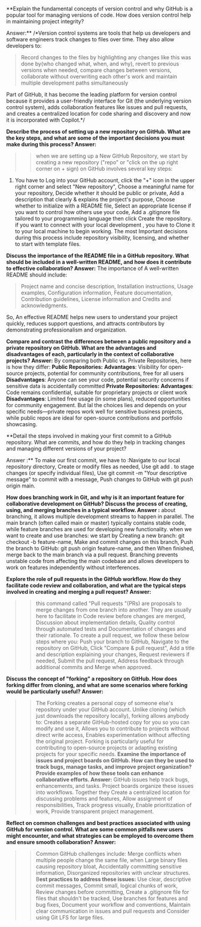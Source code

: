 **Explain the fundamental concepts of version control and why GitHub is a popular tool for managing versions of code. How does version control help in maintaining project integrity?

Answer:**
/*Version control systems are tools that help us developers and software engineers track changes to files over time. They also allow developers to:
>Record changes to the files by highlighting any changes like this was done by(who changed what, when, and why), revert to previous versions when needed, compare changes between versions, collaborate without overwriting each other's work
and maintain multiple development paths simultaneously

Part of GitHub, it has become the leading platform for version control because it provides a user-friendly interface for Git (the underlying version control system), adds collaboration features like issues and pull requests, and creates a centralized location for code sharing and discovery and now it is incorporated with Copilot.*/

**Describe the process of setting up a new repository on GitHub. What are the key steps, and what are some of the important decisions you must make during this process?
Answer:**
>> when we are setting up a New GitHub Repository, we start by creating a new repository ("repo" or "click on the up right corner on + sign) on GitHub involves several key steps:
1. You have to Log into your GitHub account, click the "+" icon in the upper right corner and select "New repository", Choose a meaningful name for your repository, Decide whether it should be public or private, Add a description that clearly & explains the project's purpose, Choose whether to initialize with a README file, Select an appropriate license if you want to control how others use your code, Add a .gitignore file tailored to your programming language then click 
Create the repository. if you want to connect with your local development , you have to Clone it to your local machine to begin working.
The most Important decisions during this process include repository visibility, licensing, and whether to start with template files.

**Discuss the importance of the README file in a GitHub repository. What should be included in a well-written README, and how does it contribute to effective collaboration?
Answer:**
The importance of A well-written README should include:
>Project name and concise description, Installation instructions, Usage examples, Configuration information, Feature documentation, Contribution guidelines, License information and Credits and acknowledgments.

So, An effective README helps new users to understand your project quickly, reduces support questions, and attracts contributors by demonstrating professionalism and organization.

**Compare and contrast the differences between a public repository and a private repository on GitHub. What are the advantages and disadvantages of each, particularly in the context of collaborative projects?
Answer:**
By comparing both Public vs. Private Repositories, here is how they differ:
**Public Repositories:**
**Advantages**: Visibility for open-source projects, potential for community contributions, free for all users
**Disadvantages**: Anyone can see your code, potential security concerns if sensitive data is accidentally committed
**Private Repositories:**
**Advantages**: Code remains confidential, suitable for proprietary projects or client work
**Disadvantages**: Limited free usage (in some plans), reduced opportunities for community engagement. 
But lal the  choices lies and depends on your specific needs—private repos work well for sensitive business projects, while public repos are ideal for open-source contributions and portfolio showcasing.

**Detail the steps involved in making your first commit to a GitHub repository. What are commits, and how do they help in tracking changes and managing different versions of your project?

Answer :**
To make our first commit, we have to :Navigate to our local repository directory, Create or modify files as needed, Use git add . to stage changes (or specify individual files), Use git commit -m "Your descriptive message" to commit with a message, Push changes to GitHub with git push origin main.

**How does branching work in Git, and why is it an important feature for collaborative development on GitHub? Discuss the process of creating, using, and merging branches in a typical workflow.
Answer :**
about branching, it allows multiple development streams to happen in parallel. The main branch (often called main or master) typically contains stable code, while feature branches are used for developing new functionality.
when we want to create and use branches: we start by Creating a new branch: git checkout -b feature-name, Make and commit changes on this branch, Push the branch to GitHub: git push origin feature-name, and then
When finished, merge back to the main branch via a pull request. Branching prevents unstable code from affecting the main codebase and allows developers to work on features independently without interferences.

**Explore the role of pull requests in the GitHub workflow. How do they facilitate code review and collaboration, and what are the typical steps involved in creating and merging a pull request?
Answer:**
>>this command called "Pull requests "(PRs) are proposals to merge changes from one branch into another. They are usually here to facilitate in Code review before changes are merged, Discussion about implementation details, 
Quality control through automated tests and Documentation of changes and their rationale.
To create a pull request, we follow these below steps where you:
>>Push your branch to GitHub, Navigate to the repository on GitHub, Click "Compare & pull request", Add a title and description explaining your changes, Request reviewers if needed, Submit the pull request, Address feedback through additional commits and Merge when approved.

**Discuss the concept of "forking" a repository on GitHub. How does forking differ from cloning, and what are some scenarios where forking would be particularly useful?
Answer:**
>>The Forking creates a personal copy of someone else's repository under your GitHub account. Unlike cloning (which just downloads the repository locally), forking allows anybody to:
>>Creates a separate GitHub-hosted copy for you so you can modify and use it, Allows you to contribute to projects without direct write access, Enables experimentation without affecting the original project.
>>Forking is particularly useful for contributing to open-source projects or adapting existing projects for your specific needs.
**Examine the importance of issues and project boards on GitHub. How can they be used to track bugs, manage tasks, and improve project organization? Provide examples of how these tools can enhance collaborative efforts.
Answer:**
>>GitHub issues help track bugs, enhancements, and tasks. Project boards organize these issues into workflows. Together they Create a centralized location for discussing problems and features, Allow assignment of responsibilities, 
Track progress visually, Enable prioritization of work, Provide transparent project management.
>>
**Reflect on common challenges and best practices associated with using GitHub for version control. What are some common pitfalls new users might encounter, and what strategies can be employed to overcome them and ensure smooth collaboration?
Answer:**
>> Common GitHub challenges include: Merge conflicts when multiple people change the same file, when Large binary files causing repository bloat, Accidentally committing sensitive information, Disorganized repositories with unclear structures.
B**est practices to address these issues:**
>> Use clear, descriptive commit messages, Commit small, logical chunks of work, Review changes before committing, Create a .gitignore file for files that shouldn't be tracked, Use branches for features and bug fixes, 
Document your workflow and conventions, Maintain clear communication in issues and pull requests and Consider using Git LFS for large files.
